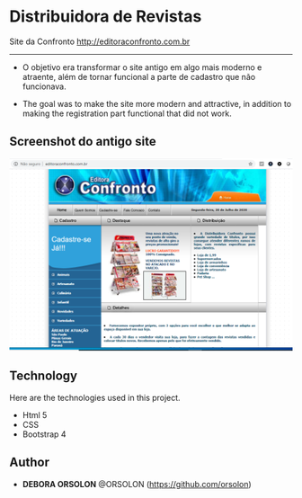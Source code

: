 # Distribuidora de Revistas
Site da Confronto  <http://editoraconfronto.com.br>

***
* O objetivo era transformar o site antigo em algo mais moderno e atraente, além de tornar funcional a parte de cadastro que não funcionava.

* The goal was to make the site more modern and attractive, in addition to making the registration part functional that did not work.

## Screenshot do antigo site
![](assets/imagens/antigo_site.png)

## Technology 
 
Here are the technologies used in this project.
 
* Html 5
* CSS
* Bootstrap 4

## Author
 
* **DEBORA ORSOLON** @ORSOLON (https://github.com/orsolon)
